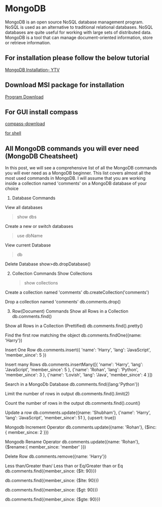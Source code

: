 # MongoDB

MongoDB is an open source NoSQL database management program. NoSQL is used as an alternative to traditional relational databases. NoSQL databases are quite useful for working with large sets of distributed data. MongoDB is a tool that can manage document-oriented information, store or retrieve information.

## For installation please follow the below tutorial

[MongoDB Installation- YTV](https://www.youtube.com/watch?v=8GO6PQUBtfI)

## Download MSI package for installation

[Program Download](https://www.mongodb.com/try/download/community)

## For GUI install compass

[compass-download](https://www.mongodb.com/products/compass)

[for shell](https://www.mongodb.com/products/shell)

## All MongoDB commands you will ever need (MongoDB Cheatsheet)

In this post, we will see a comprehensive list of all the MongoDB commands you will ever need as a MongoDB beginner. This list covers almost all the most used commands in MongoDB.
I will assume that you are working inside a collection named 'comments' on a MongoDB database of your choice

1. Database Commands

View all databases

> show dbs

Create a new or switch databases

> use dbName

View current Database

> db

Delete Database
show>db.dropDatabase()

2. Collection Commands
   Show Collections
   > show collections

Create a collection named 'comments'
db.createCollection('comments')

Drop a collection named 'comments'
db.comments.drop()

3. Row(Document) Commands
   Show all Rows in a Collection
   db.comments.find()

Show all Rows in a Collection (Prettified)
db.comments.find().pretty()

Find the first row matching the object
db.comments.findOne({name: 'Harry'})

Insert One Row
db.comments.insert({
'name': 'Harry',
'lang': 'JavaScript',
'member_since': 5
})

Insert many Rows
db.comments.insertMany([{
'name': 'Harry',
'lang': 'JavaScript',
'member_since': 5
},
{'name': 'Rohan',
'lang': 'Python',
'member_since': 3
},
{'name': 'Lovish',
'lang': 'Java',
'member_since': 4
}])

Search in a MongoDb Database
db.comments.find({lang:'Python'})

Limit the number of rows in output
db.comments.find().limit(2)

Count the number of rows in the output
db.comments.find().count()

Update a row
db.comments.update({name: 'Shubham'},
{'name': 'Harry',
'lang': 'JavaScript',
'member_since': 51
}, {upsert: true})

Mongodb Increment Operator
db.comments.update({name: 'Rohan'},
{$inc:{
member_since: 2
}})

Mongodb Rename Operator
db.comments.update({name: 'Rohan'},
{$rename:{
member_since: 'member'
}})

Delete Row
db.comments.remove({name: 'Harry'})

Less than/Greater than/ Less than or Eq/Greater than or Eq
db.comments.find({member_since: {$lt: 90}})

db.comments.find({member_since: {$lte: 90}})

db.comments.find({member_since: {$gt: 90}})

db.comments.find({member_since: {$gte: 90}})
